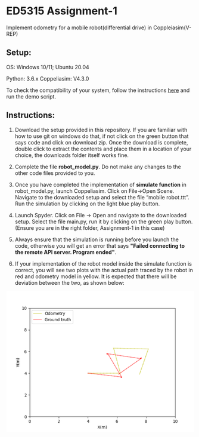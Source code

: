 # ED5315 Assignment-1
Implement odometry for a mobile robot(differential drive) in Coppleiasim(V-REP)

## Setup:
OS: Windows 10/11; Ubuntu 20.04


Python: 3.6.x
Coppeliasim: V4.3.0

To check the compatibility of your system, follow the instructions [here](https://github.com/BijoSebastian/ED5315_Mobile_Robot_Sim_Setup/tree/main/Demo) and run the demo script.

## Instructions:

  1. Download the setup provided in this repository. If you are familiar with how to use git on windows do that, if not click on the green button that says code and click on download zip. Once the download is complete, double click to extract the contents and place them in a location of your choice, the downloads folder itself works fine.

  2. Complete the file **robot_model.py**. Do not make any changes to the other code files provided to you.

  3. Once you have completed the implementation of **simulate function** in robot_model.py, launch Coppeliasim. Click on File->Open Scene. Navigate to the downloaded setup and select the file “mobile robot.ttt”. Run the simulation by clicking on the light blue play button.

  4. Launch Spyder. Click on File -> Open and navigate to the downloaded setup. Select the file main.py, run it by clicking on the green play button. (Ensure you are in the right folder, Assignment-1 in this case) 

  5. Always ensure that the simulation is running before you launch the code, otherwise you will get an error that says **"Failed connecting to the remote API server. Program ended"**.

  6.	If your implementation of the robot model inside the simulate function is correct, you will see two plots with the actual path traced by the robot in red and odometry model in yellow. It is expected that there will be deviation between the two, as shown below:

![Solution figure](Solution_figure.png)

